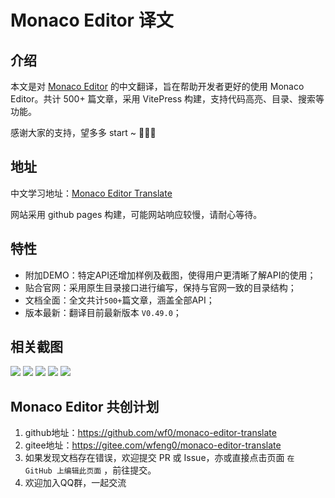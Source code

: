 # Monaco Editor 译文


## 介绍

本文是对 [Monaco Editor](https://github.com/Microsoft/monaco-editor) 的中文翻译，旨在帮助开发者更好的使用 Monaco Editor。共计 500+ 篇文章，采用 VitePress 构建，支持代码高亮、目录、搜索等功能。

感谢大家的支持，望多多 start ~ 🙏🙏🙏

## 地址

中文学习地址：[Monaco Editor Translate](https://wf0.github.io/)

网站采用 github pages 构建，可能网站响应较慢，请耐心等待。


## 特性

- 附加DEMO：特定API还增加样例及截图，使得用户更清晰了解API的使用；
- 贴合官网：采用原生目录接口进行编写，保持与官网一致的目录结构；
- 文档全面：全文共计`500+`篇文章，涵盖全部API；
- 版本最新：翻译目前最新版本 `V0.49.0`；

## 相关截图

<img src='./public/DEMO.png' aligh="center" />
<img src='./public/firstPage.png' aligh="center" />
<img src='./public/monacoAPI.png' aligh="center" />
<img src='./public/editor.png' aligh="center" />
<img src='./public/action.png' aligh="center" />

## Monaco Editor 共创计划

1. github地址：https://github.com/wf0/monaco-editor-translate
2. gitee地址：https://gitee.com/wfeng0/monaco-editor-translate
3. 如果发现文档存在错误，欢迎提交 PR 或 Issue，亦或直接点击页面 `在 GitHub 上编辑此页面` ，前往提交。
4. 欢迎加入QQ群，一起交流